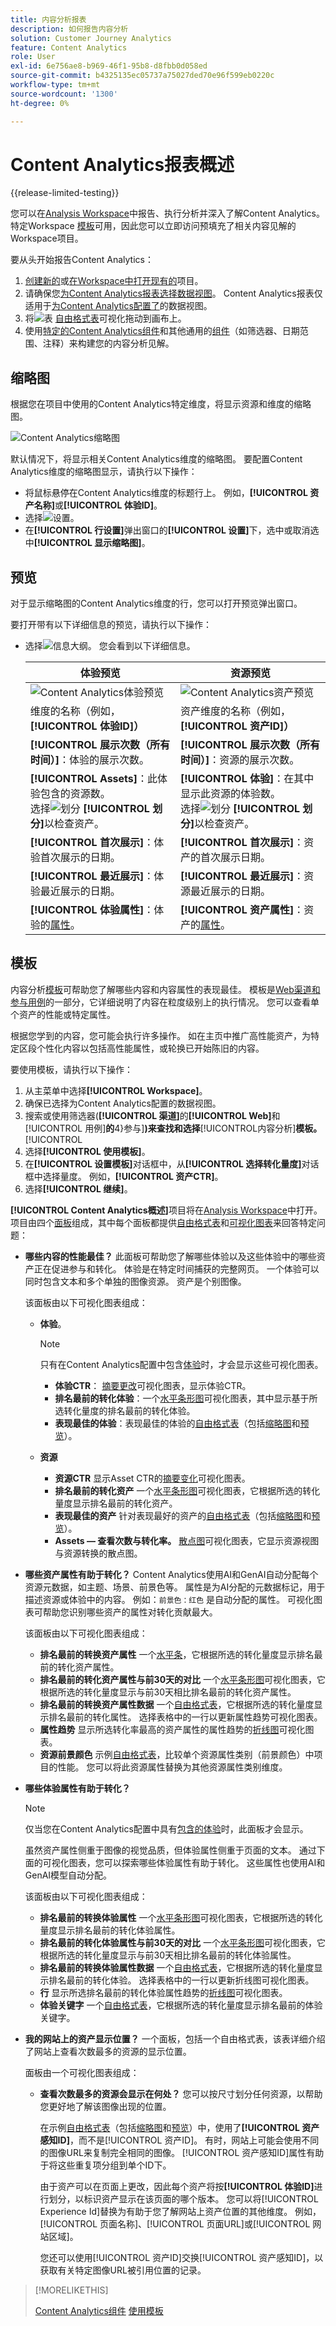 ```yaml
---
title: 内容分析报表
description: 如何报告内容分析
solution: Customer Journey Analytics
feature: Content Analytics
role: User
exl-id: 6e756ae8-b969-46f1-95b8-d8fbb0d058ed
source-git-commit: b4325135ec05737a75027ded70e96f599eb0220c
workflow-type: tm+mt
source-wordcount: '1300'
ht-degree: 0%

---
```


# Content Analytics报表概述

{{release-limited-testing}}

您可以在[Analysis Workspace](/help/analysis-workspace/home.md)中报告、执行分析并深入了解Content Analytics。 特定Workspace [模板](#template)可用，因此您可以立即访问预填充了相关内容见解的Workspace项目。

要从头开始报告Content Analytics：

1. [创建新的](/help/analysis-workspace/build-workspace-project/create-projects.md)或[在Workspace中打开现有的](/help/analysis-workspace/build-workspace-project/open-projects.md)项目。
1. 请确保您[为Content Analytics报表选择数据视图](/help/analysis-workspace/c-panels/panels.md#data-view)。 Content Analytics报表仅适用于[为Content Analytics配置了](/help/content-analytics/config/configuration.md)的数据视图。
1. 将![表](/help/assets/icons/Table.svg) [自由格式表](/help/analysis-workspace/visualizations/freeform-table/freeform-table.md)可视化拖动到画布上。
1. 使用[特定的Content Analytics组件](components.md)和其他通用的[组件](/help/components/overview.md)（如筛选器、日期范围、注释）来构建您的内容分析见解。

## 缩略图

根据您在项目中使用的Content Analytics特定维度，将显示资源和维度的缩略图。

![Content Analytics缩略图](../assets/aca-thumbnails.png)

默认情况下，将显示相关Content Analytics维度的缩略图。 要配置Content Analytics维度的缩略图显示，请执行以下操作：

* 将鼠标悬停在Content Analytics维度的标题行上。 例如，**[!UICONTROL 资产名称]**&#x200B;或&#x200B;**[!UICONTROL 体验ID]**。
* 选择![设置](/help/assets/icons/Setting.svg)。
* 在&#x200B;**[!UICONTROL 行设置]**&#x200B;弹出窗口的&#x200B;**[!UICONTROL 设置]**&#x200B;下，选中或取消选中&#x200B;**[!UICONTROL 显示缩略图]**。


## 预览

对于显示缩略图的Content Analytics维度的行，您可以打开预览弹出窗口。

要打开带有以下详细信息的预览，请执行以下操作：

* 选择![信息大纲](/help/assets/icons/InfoOutline.svg)。 您会看到以下详细信息。

  | 体验预览 | 资源预览 |
  |---|---|
  | ![Content Analytics体验预览](../assets/aca-experience-preview.png) | ![Content Analytics资产预览](../assets/aca-asset-preview.png) |
  | 维度的名称（例如，**[!UICONTROL 体验ID]）** | 资产维度的名称（例如，**[!UICONTROL 资产ID]）** |
  | **[!UICONTROL 展示次数（所有时间）]**：体验的展示次数。 | **[!UICONTROL 展示次数（所有时间）]**：资源的展示次数。 |
  | **[!UICONTROL Assets]**：此体验包含的资源数。 <br/>选择![划分](/help/assets/icons/Breakdown.svg) **[!UICONTROL 划分]**&#x200B;以检查资产。 | **[!UICONTROL 体验]**：在其中显示此资源的体验数。 <br/>选择![划分](/help/assets/icons/Breakdown.svg) **[!UICONTROL 划分]**&#x200B;以检查资产。 |
  | **[!UICONTROL 首次展示]**：体验首次展示的日期。 | **[!UICONTROL 首次展示]**：资产的首次展示日期。 |
  | **[!UICONTROL 最近展示]**：体验最近展示的日期。 | **[!UICONTROL 最近展示]**：资源最近展示的日期。 |
  | **[!UICONTROL 体验属性]**：体验的[属性](/help/content-analytics/report/components.md#experience-attributes)。 | **[!UICONTROL 资产属性]**：资产的[属性](/help/content-analytics/report/components.md#asset-attributes)。 |


## 模板

内容分析[模板](/help/analysis-workspace/templates/use-templates.md)可帮助您了解哪些内容和内容属性的表现最佳。 模板是[Web渠道和参与用例](/help/analysis-workspace/templates/use-templates.md#web-engagement)的一部分，它详细说明了内容在粒度级别上的执行情况。 您可以查看单个资产的性能或特定属性。

根据您学到的内容，您可能会执行许多操作。 如在主页中推广高性能资产，为特定区段个性化内容以包括高性能属性，或轮换已开始陈旧的内容。

要使用模板，请执行以下操作：

1. 从主菜单中选择&#x200B;**[!UICONTROL Workspace]**。
1. 确保已选择为Content Analytics配置的数据视图。
1. 搜索或使用筛选器(**[!UICONTROL 渠道]**&#x200B;的&#x200B;**[!UICONTROL Web]**&#x200B;和[!UICONTROL 用例]**的**4}参与&#x200B;]**)来查找和选择**[!UICONTROL &#x200B;内容分析&#x200B;]**模板。**[!UICONTROL 
1. 选择&#x200B;**[!UICONTROL 使用模板]**。
1. 在&#x200B;**[!UICONTROL 设置模板]**&#x200B;对话框中，从&#x200B;**[!UICONTROL 选择转化量度]**&#x200B;对话框中选择量度。 例如，**[!UICONTROL 资产CTR]**。
1. 选择&#x200B;**[!UICONTROL 继续]**。

**[!UICONTROL Content Analytics概述]**&#x200B;项目将在[Analysis Workspace](/help/analysis-workspace/home.md)中打开。 项目由四个[面板](/help/analysis-workspace/c-panels/panels.md)组成，其中每个面板都提供[自由格式表](/help/analysis-workspace/visualizations/freeform-table/freeform-table.md)和[可视化图表](/help/analysis-workspace/visualizations/freeform-analysis-visualizations.md)来回答特定问题：

* **哪些内容的性能最佳？**
此面板可帮助您了解哪些体验以及这些体验中的哪些资产正在促进参与和转化。 体验是在特定时间捕获的完整网页。 一个体验可以同时包含文本和多个单独的图像资源。 资产是个别图像。

  该面板由以下可视化图表组成：

   * **体验**。

     >[!NOTE]
     >
     >只有在Content Analytics配置中包含[体验](/help/content-analytics/config/guided.md#experience-capture-and-definition)时，才会显示这些可视化图表。
     > 

      * **体验CTR**： [摘要更改](/help/analysis-workspace/visualizations/summary-number-change.md)可视化图表，显示体验CTR。
      * **排名最前的转化体验**：一个[水平条形图](/help/analysis-workspace/visualizations/horizontal-bar.md)可视化图表，其中显示基于所选转化量度的排名最前的转化体验。
      * **表现最佳的体验**：表现最佳的体验的[自由格式表](/help/analysis-workspace/visualizations/freeform-table/freeform-table.md)（包括[缩略图](#thumbnails)和[预览](#previews)）。

   * **资源**

      * **资源CTR**
显示Asset CTR的[摘要变化](/help/analysis-workspace/visualizations/summary-number-change.md)可视化图表。
      * **排名最前的转化资产**
一个[水平条形图](/help/analysis-workspace/visualizations/horizontal-bar.md)可视化图表，它根据所选的转化量度显示排名最前的转化资产。
      * **表现最佳的资产**
针对表现最好的资产的[自由格式表](/help/analysis-workspace/visualizations/freeform-table/freeform-table.md)（包括[缩略图](#thumbnails)和[预览](#previews)）。
      * **Assets — 查看次数与转化率。**
[散点图](/help/analysis-workspace/visualizations/scatterplot.md)可视化图表，它显示资源视图与资源转换的散点图。

* **哪些资产属性有助于转化？**
Content Analytics使用AI和GenAI自动分配每个资源元数据，如主题、场景、前景色等。 属性是为AI分配的元数据标记，用于描述资源或体验中的内容。 例如：<code>前景色：红色</code> 是自动分配的属性。 可视化图表可帮助您识别哪些资产的属性对转化贡献最大。

  该面板由以下可视化图表组成：

   * **排名最前的转换资产属性**
一个[水平条](/help/analysis-workspace/visualizations/horizontal-bar.md)，它根据所选的转化量度显示排名最前的转化资产属性。
   * **排名最前的转化资产属性与前30天的对比**
一个[水平条形图](/help/analysis-workspace/visualizations/horizontal-bar.md)可视化图表，它根据所选的转化量度显示与前30天相比排名最前的转化资产属性。
   * **排名最前的转换资产属性数据**
一个[自由格式表](/help/analysis-workspace/visualizations/freeform-table/freeform-table.md)，它根据所选的转化量度显示排名最前的转化属性。 选择表格中的一行以更新属性趋势可视化图表。
   * **属性趋势**
显示所选转化率最高的资产属性的属性趋势的[折线图](/help/analysis-workspace/visualizations/line.md)可视化图表。
   * **资源前景颜色**
示例[自由格式表](/help/analysis-workspace/visualizations/freeform-table/freeform-table.md)，比较单个资源属性类别（前景颜色）中项目的性能。 您可以将此资源属性替换为其他资源属性类别维度。

* **哪些体验属性有助于转化？**

  >[!NOTE]
  >
  >仅当您在Content Analytics配置中具有[包含的体验](/help/content-analytics/config/guided.md#experience-capture-and-definition)时，此面板才会显示。
  > 

  虽然资产属性侧重于图像的视觉品质，但体验属性侧重于页面的文本。 通过下面的可视化图表，您可以探索哪些体验属性有助于转化。 这些属性也使用AI和GenAI模型自动分配。

  该面板由以下可视化图表组成：

   * **排名最前的转换体验属性**
一个[水平条形图](/help/analysis-workspace/visualizations/horizontal-bar.md)可视化图表，它根据所选的转化量度显示排名最前的转化体验属性。
   * **排名最前的转化体验属性与前30天的对比**
一个[水平条形图](/help/analysis-workspace/visualizations/horizontal-bar.md)可视化图表，它根据所选的转化量度显示与前30天相比排名最前的转化体验属性。
   * **排名最前的转换体验属性数据**
一个[自由格式表](/help/analysis-workspace/visualizations/freeform-table/freeform-table.md)，它根据所选的转化量度显示排名最前的转化体验。 选择表格中的一行以更新折线图可视化图表。
   * **行**
显示所选排名最前的转化体验属性趋势的[折线图](/help/analysis-workspace/visualizations/line.md)可视化图表。
   * **体验关键字**
一个[自由格式表](/help/analysis-workspace/visualizations/freeform-table/freeform-table.md)，它根据所选的转化量度显示排名最前的体验关键字。

* **我的网站上的资产显示位置？**
一个面板，包括一个自由格式表，该表详细介绍了网站上查看次数最多的资源的显示位置。

  面板由一个可视化图表组成：

   * **查看次数最多的资源会显示在何处？**
您可以按尺寸划分任何资源，以帮助您更好地了解该图像出现的位置。

     在示例[自由格式表](/help/analysis-workspace/visualizations/freeform-table/freeform-table.md)（包括[缩略图](#thumbnails)和[预览](#previews)）中，使用了&#x200B;**[!UICONTROL 资产感知ID]**，而不是[!UICONTROL 资产ID]。 有时，网站上可能会使用不同的图像URL来复制完全相同的图像。 [!UICONTROL 资产感知ID]属性有助于将这些重复项分组到单个ID下。

     由于资产可以在页面上更改，因此每个资产将按&#x200B;**[!UICONTROL 体验ID]**&#x200B;进行划分，以标识资产显示在该页面的哪个版本。 您可以将[!UICONTROL Experience Id]替换为有助于您了解网站上资产位置的其他维度。 例如，[!UICONTROL 页面名称]、[!UICONTROL 页面URL]或[!UICONTROL 网站区域]。

     您还可以使用[!UICONTROL 资产ID]交换[!UICONTROL 资产感知ID]，以获取有关特定图像URL被引用位置的记录。


>[!MORELIKETHIS]
>
>[Content Analytics组件](components.md)
>[使用模板](/help/analysis-workspace/templates/use-templates.md#web-engagement)
>
